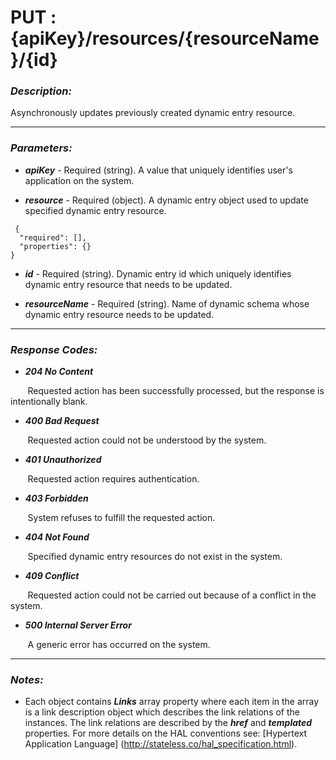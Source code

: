 
# PUT : {apiKey}/resources/{resourceName}/{id} 

### *Description:* 
Asynchronously updates previously created dynamic entry resource. 



* * *
### *Parameters:*


- ***apiKey*** - Required (string). A value that uniquely identifies user&#39;s application on the system. 


- ***resource*** - Required (object). A dynamic entry object used to update specified dynamic entry resource. 

```
 {
  "required": [],
  "properties": {}
} 

```

- ***id*** - Required (string). Dynamic entry id which uniquely identifies dynamic entry resource that needs to be updated. 


- ***resourceName*** - Required (string). Name of dynamic schema whose dynamic entry resource needs to be updated. 


* * *
### *Response Codes:*


- ***204  No Content*** 

&nbsp;&nbsp;&nbsp;&nbsp;&nbsp;&nbsp; Requested action has been successfully processed, but the response is intentionally blank. 


- ***400  Bad Request*** 

&nbsp;&nbsp;&nbsp;&nbsp;&nbsp;&nbsp; Requested action could not be understood by the system. 


- ***401  Unauthorized*** 

&nbsp;&nbsp;&nbsp;&nbsp;&nbsp;&nbsp; Requested action requires authentication. 


- ***403  Forbidden*** 

&nbsp;&nbsp;&nbsp;&nbsp;&nbsp;&nbsp; System refuses to fulfill the requested action. 


- ***404  Not Found*** 

&nbsp;&nbsp;&nbsp;&nbsp;&nbsp;&nbsp; Specified dynamic entry resources do not exist in the system. 


- ***409  Conflict*** 

&nbsp;&nbsp;&nbsp;&nbsp;&nbsp;&nbsp; Requested action could not be carried out because of a conflict in the system. 


- ***500  Internal Server Error*** 

&nbsp;&nbsp;&nbsp;&nbsp;&nbsp;&nbsp; A generic error has occurred on the system. 



* * *
### *Notes:* 
- Each object contains ***Links*** array property where each item in the array is a link description object which describes the link relations of the instances. The link relations are described by the ***href*** and ***templated*** properties. For more details on the HAL conventions see: [Hypertext Application Language] (http://stateless.co/hal_specification.html).

